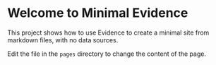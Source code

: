 # Welcome to Minimal Evidence

This project shows how to use Evidence to create a minimal site from markdown files, with no data sources.

Edit the file in the `pages` directory to change the content of the page.
